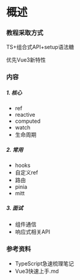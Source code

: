 # 概述

### 教程采取方式

TS+组合式API+setup语法糖

优先Vue3新特性

### 内容

##### 1. 核心

+ ref
+ reactive
+ computed
+ watch
+ 生命周期

##### 2. 常用

+ hooks
+ 自定义ref
+ 路由
+ pinia
+ mitt

##### 3. 面试

+ 组件通信
+ 响应式相关API

### 参考资料

+ TypeScript急速梳理笔记
+ Vue3快速上手.md
